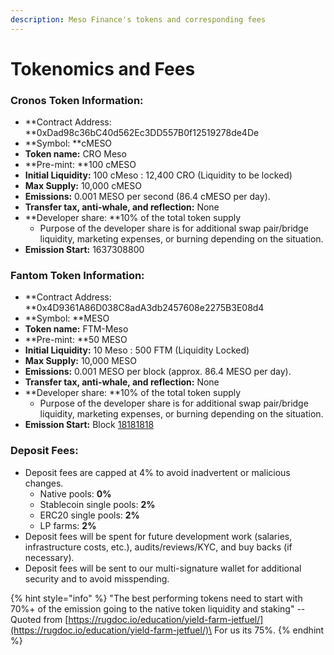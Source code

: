 ```yaml
---
description: Meso Finance's tokens and corresponding fees
---
```


# Tokenomics and Fees

### Cronos Token Information:

* **Contract Address: **0xDad98c36bC40d562Ec3DD557B0f12519278de4De
* **Symbol: **cMESO
* **Token name:** CRO Meso
* **Pre-mint: **100 cMESO
* **Initial Liquidity:** 100 cMeso : 12,400 CRO (Liquidity to be locked)
* **Max Supply:** 10,000 cMESO
* **Emissions:** 0.001 MESO per second (86.4 cMESO per day).
* **Transfer tax, anti-whale, and reflection:** None
* **Developer share: **10% of the total token supply
  * Purpose of the developer share is for additional swap pair/bridge liquidity, marketing expenses, or burning depending on the situation.
* **Emission Start:** 1637308800

### Fantom Token Information:

* **Contract Address: **0x4D9361A86D038C8adA3db2457608e2275B3E08d4
* **Symbol: **MESO
* **Token name:** FTM-Meso
* **Pre-mint: **50 MESO
* **Initial Liquidity:** 10 Meso : 500 FTM (Liquidity Locked)
* **Max Supply:** 10,000 MESO
* **Emissions:** 0.001 MESO per block (approx. 86.4 MESO per day).
* **Transfer tax, anti-whale, and reflection:** None
* **Developer share: **10% of the total token supply
  * Purpose of the developer share is for additional swap pair/bridge liquidity, marketing expenses, or burning depending on the situation.
* **Emission Start:** Block [18181818](https://ftmscan.com/block/countdown/18181818)

### Deposit Fees:

* Deposit fees are capped at 4% to avoid inadvertent or malicious changes.
  * Native pools: **0%**
  * Stablecoin single pools: **2%**
  * ERC20 single pools: **2%**
  * LP farms: **2%**
* Deposit fees will be spent for future development work (salaries, infrastructure costs, etc.), audits/reviews/KYC, and buy backs (if necessary).
* Deposit fees will be sent to our multi-signature wallet for additional security and to avoid misspending.

{% hint style="info" %}
"The best performing tokens need to start with 70%+ of the emission going to the native token liquidity and staking" -- Quoted from [https://rugdoc.io/education/yield-farm-jetfuel/](https://rugdoc.io/education/yield-farm-jetfuel/)\
For us its 75%.
{% endhint %}
